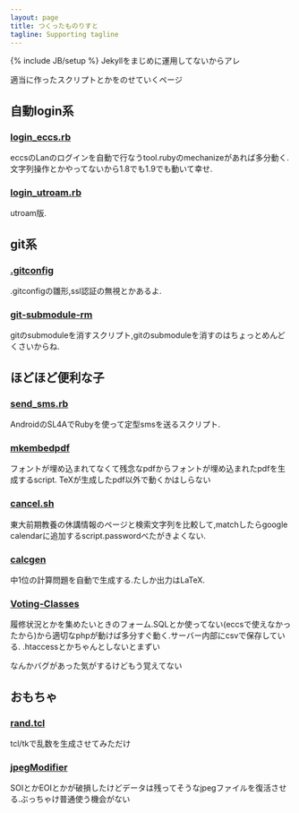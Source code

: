 ```yaml
---
layout: page
title: つくったものりすと
tagline: Supporting tagline
---
```

{% include JB/setup %}
Jekyllをまじめに運用してないからアレ

適当に作ったスクリプトとかをのせていくページ

自動login系
----------------------------------------

### [login_eccs.rb](https://gist.github.com/MasWag/4315659)
eccsのLanのログインを自動で行なうtool.rubyのmechanizeがあれば多分動く.文字列操作とかやってないから1.8でも1.9でも動いて幸せ.

### [login_utroam.rb](https://gist.github.com/MasWag/7699888)
utroam版.

git系
----------------------------------------

### [.gitconfig](https://gist.github.com/MasWag/4451236)
.gitconfigの雛形,ssl認証の無視とかあるよ.

### [git-submodule-rm](https://gist.github.com/MasWag/4255594)
gitのsubmoduleを消すスクリプト,gitのsubmoduleを消すのはちょっとめんどくさいからね.

ほどほど便利な子
----------------------------------------

### [send_sms.rb](https://gist.github.com/MasWag/4664969)
AndroidのSL4AでRubyを使って定型smsを送るスクリプト.

### [mkembedpdf](https://gist.github.com/MasWag/5063181)
フォントが埋め込まれてなくて残念なpdfからフォントが埋め込まれたpdfを生成するscript.
TeXが生成したpdf以外で動くかはしらない

### [cancel.sh](https://github.com/MasWag/cancel.sh)
東大前期教養の休講情報のページと検索文字列を比較して,matchしたらgoogle calendarに追加するscript.passwordべたがきよくない.

### [calcgen](https://github.com/MasWag/calcgen)
中1位の計算問題を自動で生成する.たしか出力はLaTeX.

### [Voting-Classes](https://github.com/MasWag/Voting-Classes)
履修状況とかを集めたいときのフォーム.SQLとか使ってない(eccsで使えなかったから)から適切なphpが動けば多分すぐ動く.サーバー内部にcsvで保存している. .htaccessとかちゃんとしないとまずい

なんかバグがあった気がするけどもう覚えてない

おもちゃ
----------------------------------------

### [rand.tcl](https://gist.github.com/MasWag/5434425)
tcl/tkで乱数を生成させてみただけ

### [jpegModifier](https://github.com/MasWag/jpegModifier)
SOIとかEOIとかが破損したけどデータは残ってそうなjpegファイルを復活させる.ぶっちゃけ普通使う機会がない
